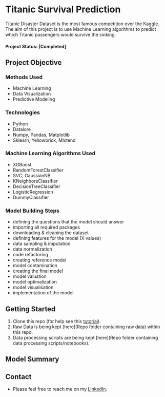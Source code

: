 
# Titanic Survival Prediction

Titanic Disaster Dataset is the most famous competition over the Kaggle. The aim of this project is to use Machine Learning algorithms to predict which Titanic passengers would survive the sinking.

#### Project Status: [Completed]

## Project Objective

### Methods Used
* Machine Learning
* Data Visualization
* Predictive Modeling

### Technologies
* Python
* Datalore
* Numpy, Pandas, Matplotlib
* Sklearn, Yellowbrick, Mlxtend

### Machine Learning Algorithms Used
* XGBoost
* RandomForestClassifier
* SVC, GaussianNB
* KNeighborsClassifier
* DecisionTreeClassifier
* LogisticRegression
* DummyClassifier

### Model Building Steps
* defining the questions that the model should answer
* importing all required packages 
* downloading & cleaning the dataset
* defining features for the model (X values)
* data sampling & imputation
* data normalization
* code refactoring
* creating reference model
* model contamination
* creating the final model
* model valuation
* model optimalization
* model visualisation
* implementation of the model

## Getting Started

1. Clone this repo (for help see this [tutorial](https://help.github.com/articles/cloning-a-repository/)).
2. Raw Data is being kept [here](Repo folder containing raw data) within this repo.    
3. Data processing scripts are being kept [here](Repo folder containing data processing scripts/notebooks).

## Model Summary

## Contact
* Please feel free to reach me on my [LinkedIn](http://linkedin.com/in/dominikdawiec/).  


